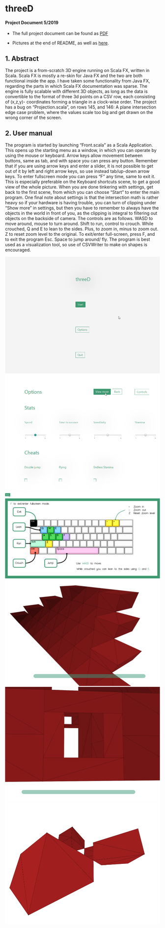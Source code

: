# threeD

#### Project Document 5/2019  

- The full project document can be found as [PDF](/src/Document.pdf)  

- Pictures at the end of README, as well as [here](/progress).  


## 1. Abstract  
The project is a from-scratch 3D engine running on Scala FX, written in Scala. Scala FX is
mostly a re-skin for Java FX and the two are both functional inside the app. I have taken
some functionality from Java FX, regarding the parts in which Scala FX documentation was
sparse. The engine is fully scalable with different 3D objects, as long as the data is
convertible to the format of three 3d points on a CSV row, each consisting of (x,z,y)-
coordinates forming a triangle in a clock-wise order. The project has a bug on
“Projection.scala”, on rows 145, and 146: A plane intersection edge case problem, where
the values scale too big and get drawn on the wrong corner of the screen.
## 2. User manual  
The program is started by launching “Front.scala” as a Scala Application. This opens up the
starting menu as a window, in which you can operate by using the mouse or keyboard.
Arrow keys allow movement between buttons, same as tab, and with space you can press
any button. Remember that if you are using arrow keys and enter a slider, it is not possible
to get out of it by left and right arrow keys, so use instead tab/up-down arrow keys. To
enter fullscreen mode you can press “F” any time, same to exit it. This is especially
preferable on the Keyboard shortcuts scene, to get a good view of the whole picture.
When you are done tinkering with settings, get back to the first scene, from which
you can choose “Start” to enter the main program. One final note about settings is that the
intersection math is rather heavy so if your hardware is having trouble, you can turn of
clipping under “Show more” in settings, but then you have to remember to always have the
objects in the world in front of you, as the clipping is integral to filtering out objects on the
backside of camera.
The controls are as follows. WASD to move around, mouse to turn around. Shift to
run, control to crouch. While crouched, Q and E to lean to the sides. Plus, to zoom in, minus
to zoom out. Z to reset zoom level to the original. To exit/enter full-screen, press F, and to
exit the program Esc. Space to jump around/ fly.
The program is best used as a visualization tool, so use of CSVWriter to make on
shapes is encouraged.

![Menu](/progress/bootstrap.png "Menu")
![Options](/progress/options_1.png "Options")
![KeyHelp](/progress/keyhelp.png "Controls")
![View1](/progress/grand_staircase_2.png "Stairs")
![View2](/progress/window.png "Window")
![View3](/progress/jumping_grounds.png "Blocks")
